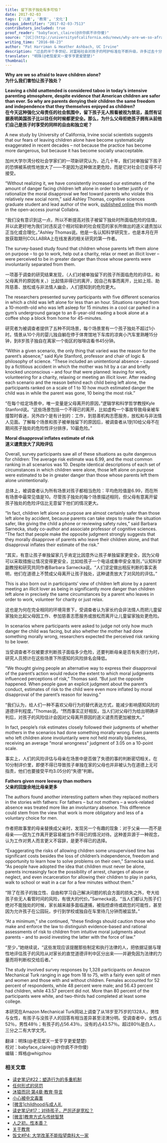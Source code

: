 ```yaml
---
title: 留下孩子独处有多可怕？
date: 2017-02-03
tags: ['儿童', '教育', '文化']
disqus_identifier: "2017-02-03-7513"
contributors_included: true
proof_reader: "babyface\_claire(@许你疯不许你傻)"
source: "[UC](http://universityofcalifornia.edu/news/why-are-we-so-afraid-leave-children-alone)"
writing_time: "2016-08-23"
author: "Pat Harriman & Heather Ashbach, UC Irvine"
description: "过去的半个多世纪，对富裕社会对孩子的呵护标准在不断升级，许多过去十分平常的事情如今已变得不可接受，比如将孩子单独留在家里，或者让孩子到离家几百米远的商店买东西，都可能被视为虐待儿童，大人们变得越来越紧张，虽然孩子们比过去安全得多……"
translator: "明珠(@老茄爱天一爱亨亨更爱楚楚)"
thumbnail:
---
```


**Why are we so afraid to leave children alone?**  
**为什么我们害怕让孩子独处？**

**Leaving a child unattended is considered taboo in today’s intensive parenting atmosphere, despite evidence that American children are safer than ever. So why are parents denying their children the same freedom and independence that they themselves enjoyed as children?**  
**在今天这种强化父母责任的社会氛围中，留下孩子无人照看被视为禁忌，虽然有证据表明美国孩子比以往任何时候都更安全。那么，为什么父母拒绝孩子拥有从前他们自己是孩子时享受的同样的自由和独立呢？**

A new study by University of California, Irvine social scientists suggests that our fears of leaving children alone have become systematically exaggerated in recent decades – not because the practice has become more dangerous, but because it has become socially unacceptable.

加州大学尔湾分校社会学家们的一项新研究认为，近几十年，我们对单独留下孩子的恐惧被系统性地放大了——不是因为这种做法更危险，而是它对社会已变得不可接受。

“Without realizing it, we have consistently increased our estimates of the amount of danger facing children left alone in order to better justify or rationalize the moral disapproval we feel toward parents who violate this relatively new social norm,” said Ashley Thomas, cognitive sciences graduate student and lead author of the work, [published online](http://www.collabra.org/articles/10.1525/collabra.33/) this month in the open-access journal Collabra.

“我们没有意识到这一点，所以不断提高对孩子被留下独处时所面临危险的估值，并以此更好地为我们对违反这个相对较新的社会规范的家长所做出的道义谴责加以正当化或合理化，”Ashley Thomas说。他是一名认知科学研究生，也是本月在开放获取期刊COLLABRA上在线发表的相关研究的第一作者。

The survey-based study found that children whose parents left them alone on purpose – to go to work, help out a charity, relax or meet an illicit lover – were perceived to be in greater danger than those whose parents were involuntarily separated from them.

一项基于调查的研究结果发现，（人们对被单独留下的孩子所面临危险的评估，和父母离开的原因有关，）比起情非得已的离开，因自己有事而离开，比如上班、助阵慈善、放松或与非法情人幽会，人们感知到的危险更大。

The researchers presented survey participants with five different scenarios in which a child was left alone for less than an hour. Situations ranged from a 10-month-old who was left asleep for 15 minutes in a cool car parked in a gym’s underground garage to an 8-year-old reading a book alone at a coffee shop a block from home for 45-minutes.

研究者为被调查者提供了五种不同场景，每个场景里有一个孩子独处不超过1小时。情景从10个月的婴儿独自躺在停于体育馆地下车库的凉爽小汽车里熟睡15分钟，到8岁孩子独自在离家一个街区的咖啡店看书45分钟。

“Within a given scenario, the only thing that varied was the reason for the parent’s absence,” said Kyle Stanford, professor and chair of logic & philosophy of science. “These included an unintentional absence – caused by a fictitious accident in which the mother was hit by a car and briefly knocked unconscious – and four that were planned: leaving for work, volunteering for a charity, relaxing or meeting an illicit lover. After reading each scenario and the reason behind each child being left alone, the participants ranked on a scale of 1 to 10 how much estimated danger the child was in while the parent was gone, 10 being the most risk.”

“在每个给定场景中，唯一变量是父母离开的原因，”逻辑学和科学哲学教授Kyle Stanford说。“这些场景包括一个不得已的离开，比如虚构一个事故导致母亲被车撞暂时昏迷，另外四个是有计划的：工作，到慈善机构志愿服务，放松和与非法情人见面。了解每个场景和孩子被单独留下的原因后，被调查者从1到10给父母不在期间孩子独处的危险性评分排序，10最危险。”

**Moral disapproval inflates estimate of risk**  
**道义谴责放大了风险评估**

Overall, survey participants saw all of these situations as quite dangerous for children: The average risk estimate was 6.99, and the most common ranking in all scenarios was 10. Despite identical descriptions of each set of circumstances in which children were alone, those left alone on purpose were estimated to be in greater danger than those whose parents left them alone unintentionally.

总体上，被调查者认为所有场景对孩子都相当危险：平均危险值是6.99，而在所有场景中最常见值是10。尽管孩子独处的每个场景描述相同，但父母有意离开留孩子独处的危险评估比无意留下他们的情况更大。

“In fact, children left alone on purpose are almost certainly safer than those left alone by accident, because parents can take steps to make the situation safer, like giving the child a phone or reviewing safety rules,” said Barbara Sarnecka, study co-author and associate professor of cognitive sciences. “The fact that people make the opposite judgment strongly suggests that they morally disapprove of parents who leave their children alone, and that disapproval inflates their estimate of the risk.”

“其实，有意让孩子单独留家几乎肯定比因意外让孩子单独留家更安全，因为父母可以采取措施让情况变得更安全，比如给孩子一个电话或重申安全准则，”认知科学副教授和研究共同作者Barbara Sarnecka说。“人们坚定做出相反判断的事实表明，他们在道德上不赞成父母离开让孩子独处，这种谴责放大了对风险的评估。”

This is also born out in participants’ view of children left alone by a parent meeting an illicit lover as being in significantly more danger than children left alone in precisely the same circumstances by a parent who leaves in order to work, volunteer for charity or just relax.

这也是为何在完全相同的环境背景下，受调查者认为家长约会非法情人而把儿童留家独处比起父母因工作、参加慈善志愿服务或放松而离开让儿童留家独处更危险。

In scenarios where participants were asked to judge not only how much danger the child was facing, but also whether the mother had done something morally wrong, researchers expected the perceived risk ranking to be lower.

当受调查者不仅被要求判断孩子面临多少危险，还要判断母亲是否有失德行为时，研究人员预计在这些场景下所感知的风险排名会降低。

“We thought giving people an alternative way to express their disapproval of the parent’s action would reduce the extent to which moral judgments influenced perceptions of risk,” Thomas said. “But just the opposite happened. When people gave an explicit judgment about the parent’s conduct, estimates of risk to the child were even more inflated by moral disapproval of the parent’s reason for leaving.”

“我们认为，给人们一种不喜欢父母行为的替代表达方式，能减少影响感知风险的道德评判程度。”Thomas说。“然而事实正好相反。当人们对父母行为给出明确评判后，对孩子的风险估计会因对父母离开原因的道义谴责而更加被放大。”

In fact, people’s risk estimates closely followed their judgments of whether mothers in the scenarios had done something morally wrong. Even parents who left children alone involuntarily were not held morally blameless, receiving an average “moral wrongness” judgment of 3.05 on a 10-point scale.

事实上，人们的风险评估与母亲在场景中是否做了失德的事的判断密切相关。在10分制评价里，即便不得已导致孩子单独在家的父母也并非被认为在道德上无可指责，他们也要接受平均3.05分的“失德”判断。

**Fathers given more leeway than mothers**  
**父亲的回旋余地比母亲更多**

The authors found another interesting pattern when they replaced mothers in the stories with fathers: For fathers – but not mothers – a work-related absence was treated more like an involuntary absence. This difference could stem from the view that work is more obligatory and less of a voluntary choice for men.

作者把故事里的母亲替换成父亲时，发现另一个有趣的现象：对于父亲——而不是母亲——因为工作离开更容易被当作不得已的情况对待。这种差异源于一种观念，认为工作对男人而言更义不容辞，是更不得已的选择。

“Exaggerating the risks of allowing children some unsupervised time has significant costs besides the loss of children’s independence, freedom and opportunity to learn how to solve problems on their own,” Sarnecka said. “As people have adopted the idea that children must never be alone, parents increasingly face the possibility of arrest, charges of abuse or neglect, and even incarceration for allowing their children to play in parks, walk to school or wait in a car for a few minutes without them.”

“除了在孩子的独立性、自由和学习自己解决问题的机会方面的损失之外，夸大给孩子些无人看管时间的风险，有很大的代价。”Sarnecka说。“当人们都认为孩子们绝对不能独处的时候，家长越来越多面临逮捕，被指控虐待或疏忽的可能性，甚至因为允许孩子在公园玩，步行到学校或独自在车里待几分钟而被监禁。”

“At a minimum,” she continued, “these findings should caution those who make and enforce the law to distinguish evidence-based and rational assessments of risk to children from intuitive moral judgments about parents – and to avoid investing the latter with the force of law.”

“至少，”她继续说，“这些发现应该提醒那些制定和执行法律的人，把依据证据与理性地评估孩子的风险从对家长的直觉道德评判中区分出来——并避免因为法律的力量而将判断权交给后者。”

The study involved survey responses by 1,328 participants on Amazon Mechanical Turk ranging in age from 18 to 75, with a fairly even split of men and women and those with and without children. Females accounted for 52 percent of respondents, while 48 percent were male; and 56.43 percent had children, while 43.57 percent did not. More than 80 percent of the participants were white, and two-thirds had completed at least some college.

本研究在Amazon Mechanical Turk网站上调查了从18岁至75岁的1328人，男性与女性，有孩子与没孩子人的回答有相当差异甚至泾渭分明。受调查者中，女性占52％，男性48％；有孩子的占56.43％，没有的占43.57％。超过80％是白人，三分之二有大学文凭。


翻译：明珠(@老茄爱天一爱亨亨更爱楚楚)  
校对：babyface\_claire(@许你疯不许你傻)  
编辑：辉格@whigzhou


### 相关文章

* [读史笔记#22：塑造行为的多重机制](https://headsalon.org/archives/7463.html "读史笔记#22：塑造行为的多重机制")
* [任何形式的惩罚](https://headsalon.org/archives/7774.html "任何形式的惩罚")
* [沐猿而冠·第4章·教育·导言](https://headsalon.org/archives/6831.html "沐猿而冠·第4章·教育·导言")
* [小心被中文毒害](https://headsalon.org/archives/6935.html "小心被中文毒害")
* [[微言]childhood与成人礼](https://headsalon.org/archives/5280.html "[微言]childhood与成人礼")
* [读史笔记#17：对待孩子，严厉还是宽松？](https://headsalon.org/archives/5224.html "读史笔记#17：对待孩子，严厉还是宽松？")
* [[微言]教育方式与传统智慧](https://headsalon.org/archives/4252.html "[微言]教育方式与传统智慧")
* [人之初，性本善？](https://headsalon.org/archives/2166.html "人之初，性本善？")
* [关于教育](https://headsalon.org/archives/2161.html "关于教育")
* [饭文#P4: 大学改革不能指望南科大一家](https://headsalon.org/archives/1542.html "饭文#P4: 大学改革不能指望南科大一家")
